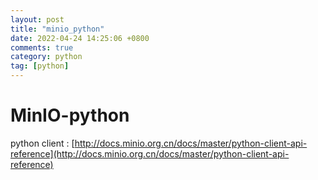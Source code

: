 ```yaml
---
layout: post
title: "minio_python"
date: 2022-04-24 14:25:06 +0800
comments: true
category: python
tag: [python]
---
```


#  MinIO-python

python client : [http://docs.minio.org.cn/docs/master/python-client-api-reference](http://docs.minio.org.cn/docs/master/python-client-api-reference)

